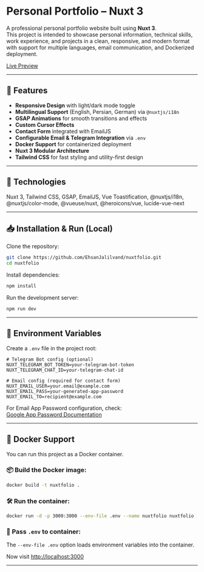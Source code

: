 # Personal Portfolio – Nuxt 3

A professional personal portfolio website built using **Nuxt 3**.  
This project is intended to showcase personal information, technical skills, work experience, and projects in a clean, responsive, and modern format with support for multiple languages, email communication, and Dockerized deployment.

[Live Preview](https://ehsanjalilvand.dev)

---

## 📌 Features

- **Responsive Design** with light/dark mode toggle
- **Multilingual Support** (English, Persian, German) via `@nuxtjs/i18n`
- **GSAP Animations** for smooth transitions and effects
- **Custom Cursor Effects**
- **Contact Form** integrated with EmailJS
- **Configurable Email & Telegram Integration** via `.env`
- **Docker Support** for containerized deployment
- **Nuxt 3 Modular Architecture**
- **Tailwind CSS** for fast styling and utility-first design

---

## 🚀 Technologies

Nuxt 3, Tailwind CSS, GSAP, EmailJS, Vue Toastification, @nuxtjs/i18n, @nuxtjs/color-mode, @vueuse/nuxt, @heroicons/vue, lucide-vue-next

---

## 📥 Installation & Run (Local)

Clone the repository:

```bash
git clone https://github.com/EhsanJalilvand/nuxtfolio.git
cd nuxtfolio
```

Install dependencies:

```bash
npm install
```

Run the development server:

```bash
npm run dev
```

---

## 📝 Environment Variables

Create a `.env` file in the project root:

```env
# Telegram Bot config (optional)
NUXT_TELEGRAM_BOT_TOKEN=your-telegram-bot-token
NUXT_TELEGRAM_CHAT_ID=your-telegram-chat-id

# Email config (required for contact form)
NUXT_EMAIL_USER=your.email@example.com
NUXT_EMAIL_PASS=your-generated-app-password
NUXT_EMAIL_TO=recipient@example.com
```

For Email App Password configuration, check:  
[Google App Password Documentation](https://support.google.com/accounts/answer/185833)

---

## 🐳 Docker Support

You can run this project as a Docker container.

### 📦 Build the Docker image:

```bash
docker build -t nuxtfolio .
```

### 🛠️ Run the container:

```bash
docker run -d -p 3000:3000 --env-file .env --name nuxtfolio nuxtfolio
```

### 📂 Pass `.env` to container:

The `--env-file .env` option loads environment variables into the container.

Now visit [http://localhost:3000](http://localhost:3000)

---


